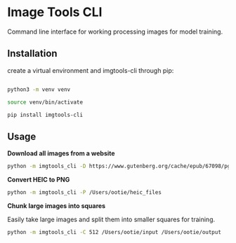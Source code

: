 # Image Tools CLI

Command line interface for working processing images for model training.


## Installation

create a virtual environment and imgtools-cli through pip:

```bash

python3 -m venv venv

source venv/bin/activate

pip install imgtools-cli
```

## Usage

**Download all images from a website**

```bash
python -m imgtools_cli -D https://www.gutenberg.org/cache/epub/67098/pg67098-images.html
```

**Convert HEIC to PNG**

```bash
python -m imgtools_cli -P /Users/ootie/heic_files
```

**Chunk large images into squares**

Easily take large images and split them into smaller squares for training.

```bash
python -m imgtools_cli -C 512 /Users/ootie/input /Users/ootie/output
```